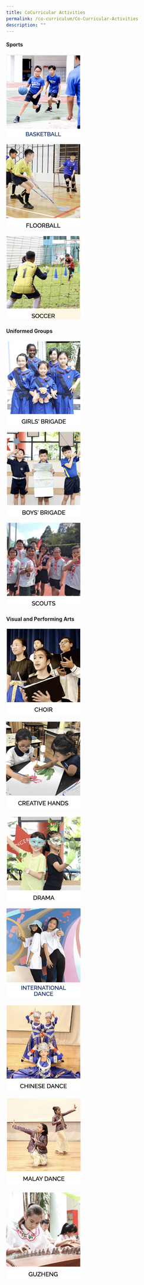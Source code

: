 ```yaml
---
title: CoCurricular Activities
permalink: /co-curriculum/Co-Curricular-Activities
description: ""
---
```

#### **Sports**
<html>
<body>

<p><a href="/co-curriculum/Sports/Basketball">
<img style="width:40%;height:50%" src="/images/Co%20Curriculum/CCA%20Activities/pic1.png">
</a></p>

</body>
</html>

<html>
<body>


<p><a href="/co-curriculum/Sports/Floorball">
<img style="width:40%;height:50%" src="/images/Co%20Curriculum/CCA%20Activities/pic2.png">
</a></p>

</body>
</html>

<html>
<body>


<p><a href="/co-curriculum/Sports/Soccer">
<img style="width:40%;height:50%" src="/images/Co%20Curriculum/CCA%20Activities/pic3.png">
</a></p>

</body>
</html>

#### **Uniformed Groups**

<html>
<body>

<p><a href="https://www.w3schools.com">
<img style="width:40%;height:50%" src="/images/Co%20Curriculum/CCA%20Activities/pic4.png">
</a></p>

</body>
</html>

<html>
<body>

<p><a href="https://www.w3schools.com">
<img style="width:40%;height:50%" src="/images/Co%20Curriculum/CCA%20Activities/pic5.png">
</a></p>

</body>
</html>

<html>
<body>

<p><a href="https://www.w3schools.com">
<img style="width:40%;height:50%" src="/images/Co%20Curriculum/CCA%20Activities/pic6.png">
</a></p>

</body>
</html>

#### **Visual and Performing Arts**

<html>
<body>
	
<p><a href="https://www.w3schools.com">
<img style="width:40%;height:50%" src="/images/Co%20Curriculum/CCA%20Activities/pic7.png">
</a></p>

</body>
</html>

<html>
<body>

<p><a href="https://www.w3schools.com">
<img style="width:40%;height:50%" src="/images/Co%20Curriculum/CCA%20Activities/pic8.png">
</a></p>

</body>
</html>

<html>
<body>

<p><a href="https://www.w3schools.com">
<img style="width:40%;height:50%" src="/images/Co%20Curriculum/CCA%20Activities/pic9.png">
</a></p>

</body>
</html>

<html>
<body>

<p><a href="https://www.w3schools.com">
<img style="width:40%;height:50%" src="/images/Co%20Curriculum/CCA%20Activities/pic10.png">
</a></p>

</body>
</html>

<html>
<body>

<p><a href="https://www.w3schools.com">
<img style="width:40%;height:50%" src="/images/Co%20Curriculum/CCA%20Activities/pic11.png">
</a></p>

</body>
</html>

<html>
<body>

<p><a href="https://www.w3schools.com">
<img style="width:40%;height:50%" src="/images/Co%20Curriculum/CCA%20Activities/pic12.png">
</a></p>

</body>
</html>

<html>
<body>

<p><a href="https://www.w3schools.com">
<img style="width:40%;height:50%" src="/images/Co%20Curriculum/CCA%20Activities/pic13.png">
</a></p>

</body>
</html>

